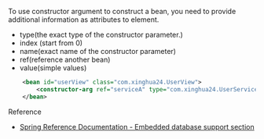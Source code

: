 To use constructor argument to construct a bean, you need to provide additional information as attributes to <constructor-arg> element.
- type(the exact type of the constructor parameter.)
- index (start from 0)
- name(exact name of the constructor parameter)
- ref(reference another bean)
- value(simple values)

```xml
	<bean id="userView" class="com.xinghua24.UserView">
		<constructor-arg ref="serviceA" type="com.xinghua24.UserService"/>
	</bean>
```

Reference
* [Spring Reference Documentation - Embedded database support section](http://docs.spring.io/spring/docs/current/spring-framework-reference/htmlsingle/#jdbc-embedded-database-support)